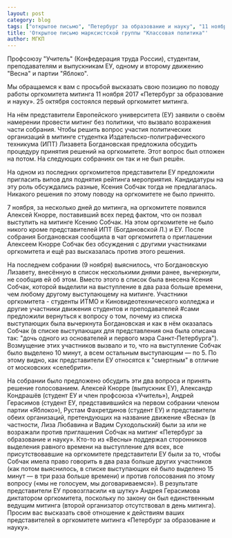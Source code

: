 ```yaml
---
layout: post
category: blog
tags: ["открытое письмо", "Петербург за образование и науку", "11 ноября 2017", митинг]
title: 'Открытое письмо марксистской группы "Классовая политика"'
author: МГКП
---
```


Профсоюзу "Учитель" (Конфедерация труда России), студентам, преподавателям и выпускникам ЕУ, одному и второму движению "Весна" и партии "Яблоко".

Мы обращаемся к вам с просьбой высказать свою позицию по поводу работы оргкомитета митинга 11 ноября 2017 «Петербург за образование и науку». 25 октября состоялся первый оргкомитет митинга.

На нём представители Европейского университета (ЕУ) заявили о своём намерении провести митинг без политики, что вызвало возражения части собрания. Чтобы решить вопрос участия политических организаций в митинге студентка Издательско-полиграфического техникума (ИПТ) Лизавета Богдановская предложила обсудить процедуру принятия решений на оргкомитете. Этот вопрос был отложен на потом. На следующих собраниях он так и не был решён.

На одном из последних оргкомитетов представители ЕУ предложили пригласить випов для поднятия рейтинга мероприятия. Кандидатуры на эту роль обсуждались разные, Ксения Собчак тогда не предлагалась. Никакого решения по этому поводу на оргкомитете не было принято.

7 ноября, за несколько дней до митинга, на оргкомитете появился Алексей Кнорре, поставивший всех перед фактом, что он позвал выступить на митинге Ксению Собчак. На этом оргкомитете не было никого кроме представителей ИПТ (Богдановской Л.) и ЕУ. После собрания Богдановская сообщила в чат оргкомитета о приглашении Алексеем Кнорре Собчак без обсуждения с другими участниками оргкомитета и ещё раз высказалась против этого решения.

На последнем собрании (9 ноября) выяснилось, что Богдановскую Лизавету, внесённую в список несколькими днями ранее, вычеркнули, не сообщив ей об этом. Вместо этого в список была внесена Ксения Собчак, которой выделили на выступление в два раза больше времени, чем любому другому выступающему на митинге. Участники оргкомитета - студенты ИТМО и Киновидеотехнического колледжа и другие участники движения студентов и преподавателей #сами предложили вернуться к вопросу о том, почему из списка выступающих была вычеркнута Богдановская и как в нём оказалась Собчак (в списке выступающих для представления она была описана так: "дочь одного из основателей и первого мэра Санкт-Петербурга"). Возмущение этих участников вызвало и то, что на выступление Собчак было выделено 10 минут, а всем остальным выступающим — по 5. По этому видно, как представители ЕУ относятся к "смертным" в отличие от московских «селебрити».

На собрании было предложено обсудить эти два вопроса и принять решение голосованием. Алексей Кнорре (выпускник ЕУ), Александр Кондрашёв (студент ЕУ и член профсоюза «Учитель»), Андрей Герасимов (студент ЕУ, представившийся на первом собрании членом партии «Яблоко»), Рустам Фахретдинов (студент ЕУ) и представители обеих организаций, претендующих на название движение «Весна» (в частности, Лиза Любавина и Вадим Суходольский) были за или не возражали против приглашения Собчак на митинг «Петербург за образование и науку». Кто-то из «Весны» поддержал сторонников выделения равного времени на выступление для всех, все присутствовавшие на оргкомитете представители ЕУ были за то, чтобы Собчак имела право говорить в два раза больше других участников (как потом выяснилось, в списке выступающих ей было выделено 15 минут — в три раза больше времени) и против голосования по этому вопросу («мы не голосуем, мы
договариваемся»). В результате представители ЕУ провозгласили «в шутку» Андрея Герасимова диктатором оргкомитета, поскольку по закону он был единственным ведущим митинга (второй организатор отсутствовал в день митинга). Просим вас высказать своё отношение к действиям ваших представителей в оргкомитете митинга «Петербург за образование и науку».